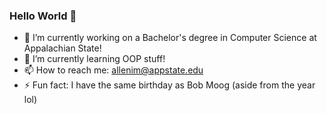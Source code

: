 ### Hello World 👋

- 🔭 I’m currently working on a Bachelor's degree in Computer Science at Appalachian State!
- 🌱 I’m currently learning OOP stuff!
- 📫 How to reach me: allenim@appstate.edu
- ⚡ Fun fact: I have the same birthday as Bob Moog (aside from the year lol)

